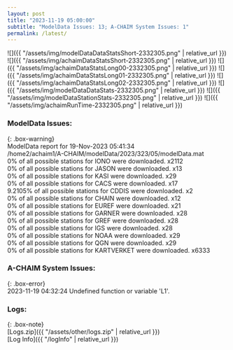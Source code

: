 ```yaml
---
layout: post
title: "2023-11-19 05:00:00"
subtitle: "ModelData Issues: 13; A-CHAIM System Issues: 1"
permalink: /latest/
---
```


![]({{ "/assets/img/modelDataDataStatsShort-2332305.png" | relative_url }})
![]({{ "/assets/img/achaimDataStatsShort-2332305.png" | relative_url }})
![]({{ "/assets/img/achaimDataStatsLong00-2332305.png" | relative_url }})
![]({{ "/assets/img/achaimDataStatsLong01-2332305.png" | relative_url }})
![]({{ "/assets/img/achaimDataStatsLong02-2332305.png" | relative_url }})
![]({{ "/assets/img/modelDataDataStats-2332305.png" | relative_url }})
![]({{ "/assets/img/modelDataStationStats-2332305.png" | relative_url }})
![]({{ "/assets/img/achaimRunTime-2332305.png" | relative_url }})


### ModelData Issues:  
  
{: .box-warning}  
 ModelData report for 19-Nov-2023 05:41:34   
 /home2/achaim1/A-CHAIM/modelData/2023/323/05/modelData.mat   
 0% of all possible stations for IONO were downloaded. x2112   
 0% of all possible stations for JASON were downloaded. x13   
 0% of all possible stations for KASI were downloaded. x29   
 0% of all possible stations for CACS were downloaded. x17   
 9.2105% of all possible stations for CDDIS were downloaded. x2   
 0% of all possible stations for CHAIN were downloaded. x12   
 0% of all possible stations for EUREF were downloaded. x21   
 0% of all possible stations for GARNER were downloaded. x28   
 0% of all possible stations for GREF were downloaded. x28   
 0% of all possible stations for IGS were downloaded. x28   
 0% of all possible stations for NOAA were downloaded. x29   
 0% of all possible stations for QGN were downloaded. x29   
 0% of all possible stations for KARTVERKET were downloaded. x6333   
  
### A-CHAIM System Issues:  
  
{: .box-error}  
2023-11-19 04:32:24 Undefined function or variable 'L1'.  

### Logs:  
  
{: .box-note}  
[Logs.zip]({{ "/assets/other/logs.zip" | relative_url }})  
[Log Info]({{ "/logInfo" | relative_url }})  

